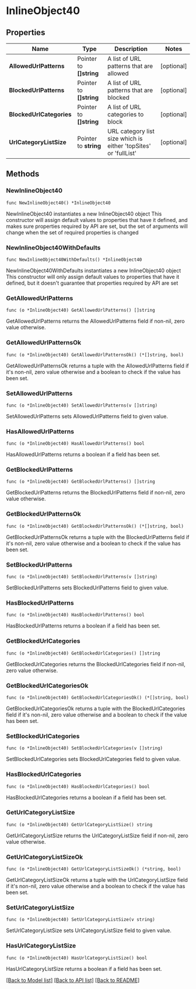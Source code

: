# InlineObject40

## Properties

Name | Type | Description | Notes
------------ | ------------- | ------------- | -------------
**AllowedUrlPatterns** | Pointer to **[]string** | A list of URL patterns that are allowed | [optional] 
**BlockedUrlPatterns** | Pointer to **[]string** | A list of URL patterns that are blocked | [optional] 
**BlockedUrlCategories** | Pointer to **[]string** | A list of URL categories to block | [optional] 
**UrlCategoryListSize** | Pointer to **string** | URL category list size which is either &#39;topSites&#39; or &#39;fullList&#39; | [optional] 

## Methods

### NewInlineObject40

`func NewInlineObject40() *InlineObject40`

NewInlineObject40 instantiates a new InlineObject40 object
This constructor will assign default values to properties that have it defined,
and makes sure properties required by API are set, but the set of arguments
will change when the set of required properties is changed

### NewInlineObject40WithDefaults

`func NewInlineObject40WithDefaults() *InlineObject40`

NewInlineObject40WithDefaults instantiates a new InlineObject40 object
This constructor will only assign default values to properties that have it defined,
but it doesn't guarantee that properties required by API are set

### GetAllowedUrlPatterns

`func (o *InlineObject40) GetAllowedUrlPatterns() []string`

GetAllowedUrlPatterns returns the AllowedUrlPatterns field if non-nil, zero value otherwise.

### GetAllowedUrlPatternsOk

`func (o *InlineObject40) GetAllowedUrlPatternsOk() (*[]string, bool)`

GetAllowedUrlPatternsOk returns a tuple with the AllowedUrlPatterns field if it's non-nil, zero value otherwise
and a boolean to check if the value has been set.

### SetAllowedUrlPatterns

`func (o *InlineObject40) SetAllowedUrlPatterns(v []string)`

SetAllowedUrlPatterns sets AllowedUrlPatterns field to given value.

### HasAllowedUrlPatterns

`func (o *InlineObject40) HasAllowedUrlPatterns() bool`

HasAllowedUrlPatterns returns a boolean if a field has been set.

### GetBlockedUrlPatterns

`func (o *InlineObject40) GetBlockedUrlPatterns() []string`

GetBlockedUrlPatterns returns the BlockedUrlPatterns field if non-nil, zero value otherwise.

### GetBlockedUrlPatternsOk

`func (o *InlineObject40) GetBlockedUrlPatternsOk() (*[]string, bool)`

GetBlockedUrlPatternsOk returns a tuple with the BlockedUrlPatterns field if it's non-nil, zero value otherwise
and a boolean to check if the value has been set.

### SetBlockedUrlPatterns

`func (o *InlineObject40) SetBlockedUrlPatterns(v []string)`

SetBlockedUrlPatterns sets BlockedUrlPatterns field to given value.

### HasBlockedUrlPatterns

`func (o *InlineObject40) HasBlockedUrlPatterns() bool`

HasBlockedUrlPatterns returns a boolean if a field has been set.

### GetBlockedUrlCategories

`func (o *InlineObject40) GetBlockedUrlCategories() []string`

GetBlockedUrlCategories returns the BlockedUrlCategories field if non-nil, zero value otherwise.

### GetBlockedUrlCategoriesOk

`func (o *InlineObject40) GetBlockedUrlCategoriesOk() (*[]string, bool)`

GetBlockedUrlCategoriesOk returns a tuple with the BlockedUrlCategories field if it's non-nil, zero value otherwise
and a boolean to check if the value has been set.

### SetBlockedUrlCategories

`func (o *InlineObject40) SetBlockedUrlCategories(v []string)`

SetBlockedUrlCategories sets BlockedUrlCategories field to given value.

### HasBlockedUrlCategories

`func (o *InlineObject40) HasBlockedUrlCategories() bool`

HasBlockedUrlCategories returns a boolean if a field has been set.

### GetUrlCategoryListSize

`func (o *InlineObject40) GetUrlCategoryListSize() string`

GetUrlCategoryListSize returns the UrlCategoryListSize field if non-nil, zero value otherwise.

### GetUrlCategoryListSizeOk

`func (o *InlineObject40) GetUrlCategoryListSizeOk() (*string, bool)`

GetUrlCategoryListSizeOk returns a tuple with the UrlCategoryListSize field if it's non-nil, zero value otherwise
and a boolean to check if the value has been set.

### SetUrlCategoryListSize

`func (o *InlineObject40) SetUrlCategoryListSize(v string)`

SetUrlCategoryListSize sets UrlCategoryListSize field to given value.

### HasUrlCategoryListSize

`func (o *InlineObject40) HasUrlCategoryListSize() bool`

HasUrlCategoryListSize returns a boolean if a field has been set.


[[Back to Model list]](../README.md#documentation-for-models) [[Back to API list]](../README.md#documentation-for-api-endpoints) [[Back to README]](../README.md)


